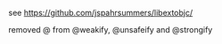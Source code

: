 see https://github.com/jspahrsummers/libextobjc/

removed @ from @weakify, @unsafeify and @strongify

